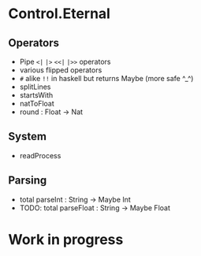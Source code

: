 Control.Eternal
===============

Operators
---------

 - Pipe `<|` `|>` `<<|` `|>>` operators
 - various flipped operators
 - `#` alike `!!` in haskell but returns Maybe (more safe ^_^)
 - splitLines
 - startsWith
 - natToFloat
 - round : Float -> Nat

System
------

 - readProcess
 
Parsing
-------

 - total parseInt : String -> Maybe Int
 - TODO: total parseFloat : String -> Maybe Float

Work in progress
================
